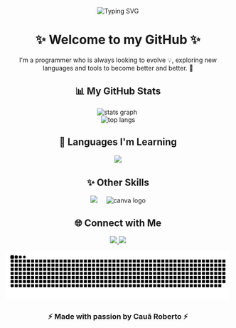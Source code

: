<!-- Banner animado -->
<p align="center">
  <img src="https://readme-typing-svg.herokuapp.com?font=Fira+Code&size=28&pause=1000&color=00D9F8&center=true&vCenter=true&width=600&lines=Hi+👋,+I'm+Cauã+Roberto;A+passionate+programmer+🚀;Always+learning+new+technologies+✨" alt="Typing SVG" />
</p>

<h1 align="center">✨ Welcome to my GitHub ✨</h1>

<p align="center">I'm a programmer who is always looking to evolve 💡, exploring new languages ​​and tools to become better and better. 🚀  </p>

<h2 align="center">📊 My GitHub Stats</h2>

<div align="center">
  <img src="https://github-readme-stats.vercel.app/api?username=Caua-Roberto466&show_icons=true&theme=tokyonight&count_private=true" height="160" alt="stats graph" />
  <img src="https://github-readme-streak-stats.herokuapp.com/?user=Caua-Roberto466&theme=tokyonight" height="160" alt="" />
</div>

<div align="center">
  <img src="https://github-readme-stats.vercel.app/api/top-langs?username=Caua-Roberto466&layout=compact&theme=tokyonight" height="160" alt="top langs" />
</div>

<h2 align="center">🚀 Languages I'm Learning</h2>

<div align="center">
  <img src="https://skillicons.dev/icons?i=html,css,python,java,javascript,php,c&theme=dark" />
</div>

<h2 align="center">✨ Other Skills</h2>

<div align="center">
  <img src="https://skillicons.dev/icons?i=figma,git,github,vscode&theme=dark" />
  <img width="12" />
  <img src="https://cdn.jsdelivr.net/gh/devicons/devicon/icons/canva/canva-original.svg" height="45" alt="canva logo" />
</div>



<h2 align="center">🌐 Connect with Me</h2>

<p align="center">
  <a href="https://github.com/Caua-Roberto466" target="_blank">
    <img src="https://img.shields.io/badge/GitHub-171515?style=for-the-badge&logo=github&logoColor=white"/>
  </a>
  <a href="https://www.instagram.com/cauargsilva" target="_blank">
    <img src="https://img.shields.io/badge/Instagram-E4405F?style=for-the-badge&logo=instagram&logoColor=white"/>
  </a>
</p>

<p align="center">
  <img src="https://raw.githubusercontent.com/Platane/snk/output/github-contribution-grid-snake-dark.svg" alt="snake animation"/>
</p>



<h3 align="center">⚡ Made with passion by <b>Cauã Roberto</b> ⚡</h3>
